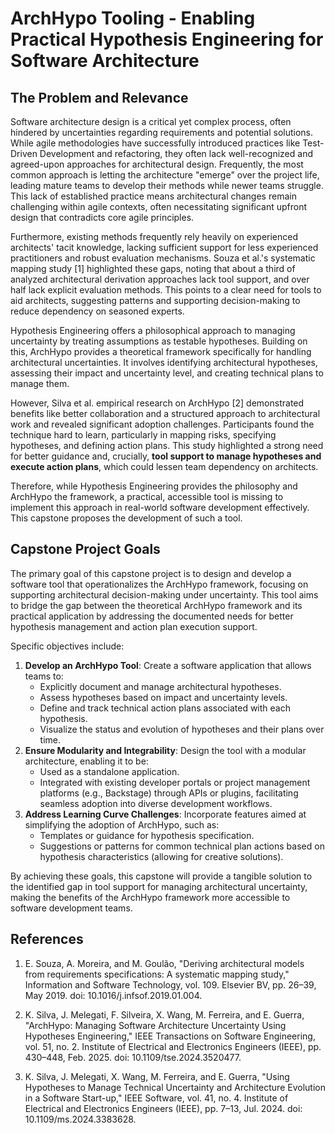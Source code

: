 # ArchHypo Tooling - Enabling Practical Hypothesis Engineering for Software Architecture

## The Problem and Relevance

Software architecture design is a critical yet complex process, often hindered by uncertainties regarding requirements and potential solutions. While agile methodologies have successfully introduced practices like Test-Driven Development and refactoring, they often lack well-recognized and agreed-upon approaches for architectural design. Frequently, the most common approach is letting the architecture "emerge" over the project life, leading mature teams to develop their methods while newer teams struggle. This lack of established practice means architectural changes remain challenging within agile contexts, often necessitating significant upfront design that contradicts core agile principles.

Furthermore, existing methods frequently rely heavily on experienced architects' tacit knowledge, lacking sufficient support for less experienced practitioners and robust evaluation mechanisms. Souza et al.'s systematic mapping study [1] highlighted these gaps, noting that about a third of analyzed architectural derivation approaches lack tool support, and over half lack explicit evaluation methods. This points to a clear need for tools to aid architects, suggesting patterns and supporting decision-making to reduce dependency on seasoned experts.

Hypothesis Engineering offers a philosophical approach to managing uncertainty by treating assumptions as testable hypotheses. Building on this, ArchHypo provides a theoretical framework specifically for handling architectural uncertainties. It involves identifying architectural hypotheses, assessing their impact and uncertainty level, and creating technical plans to manage them.

However, Silva et al. empirical research on ArchHypo [2] demonstrated benefits like better collaboration and a structured approach to architectural work and revealed significant adoption challenges. Participants found the technique hard to learn, particularly in mapping risks, specifying hypotheses, and defining action plans. This study highlighted a strong need for better guidance and, crucially, **tool support to manage hypotheses and execute action plans**, which could lessen team dependency on architects.

Therefore, while Hypothesis Engineering provides the philosophy and ArchHypo the framework, a practical, accessible tool is missing to implement this approach in real-world software development effectively. This capstone proposes the development of such a tool.

## Capstone Project Goals

The primary goal of this capstone project is to design and develop a software tool that operationalizes the ArchHypo framework, focusing on supporting architectural decision-making under uncertainty. This tool aims to bridge the gap between the theoretical ArchHypo framework and its practical application by addressing the documented needs for better hypothesis management and action plan execution support.

Specific objectives include:

1. **Develop an ArchHypo Tool**: Create a software application that allows teams to:
    - Explicitly document and manage architectural hypotheses.
    - Assess hypotheses based on impact and uncertainty levels.
    - Define and track technical action plans associated with each hypothesis.
    - Visualize the status and evolution of hypotheses and their plans over time.
2. **Ensure Modularity and Integrability**: Design the tool with a modular architecture, enabling it to be:
    - Used as a standalone application.
    - Integrated with existing developer portals or project management platforms (e.g., Backstage)  through APIs or plugins, facilitating seamless adoption into diverse development workflows.
3. **Address Learning Curve Challenges**: Incorporate features aimed at simplifying the adoption of ArchHypo, such as:
    - Templates or guidance for hypothesis specification.
    - Suggestions or patterns for common technical plan actions based on hypothesis characteristics (allowing for creative solutions).

By achieving these goals, this capstone will provide a tangible solution to the identified gap in tool support for managing architectural uncertainty, making the benefits of the ArchHypo framework more accessible to software development teams.

## References

1. E. Souza, A. Moreira, and M. Goulão, "Deriving architectural models from requirements specifications: A systematic mapping study," Information and Software Technology, vol. 109. Elsevier BV, pp. 26–39, May 2019. doi: 10.1016/j.infsof.2019.01.004.

2. K. Silva, J. Melegati, F. Silveira, X. Wang, M. Ferreira, and E. Guerra, "ArchHypo: Managing Software Architecture Uncertainty Using Hypotheses Engineering," IEEE Transactions on Software Engineering, vol. 51, no. 2. Institute of Electrical and Electronics Engineers (IEEE), pp. 430–448, Feb. 2025. doi: 10.1109/tse.2024.3520477.

3. K. Silva, J. Melegati, X. Wang, M. Ferreira, and E. Guerra, "Using Hypotheses to Manage Technical Uncertainty and Architecture Evolution in a Software Start-up," IEEE Software, vol. 41, no. 4. Institute of Electrical and Electronics Engineers (IEEE), pp. 7–13, Jul. 2024. doi: 10.1109/ms.2024.3383628.
